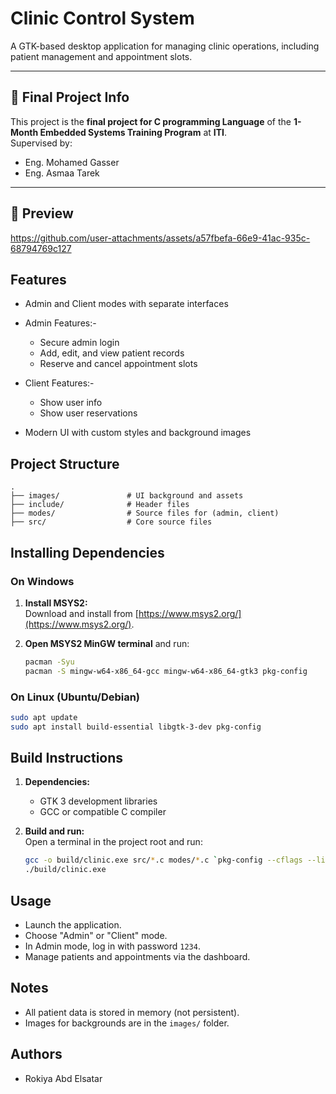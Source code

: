 # Clinic Control System

A GTK-based desktop application for managing clinic operations, including patient management and appointment slots.

---

## 🔹 Final Project Info

This project is the **final project for C programming Language** of the **1-Month Embedded Systems Training Program** at **ITI**.  
Supervised by:
- Eng. Mohamed Gasser  
- Eng. Asmaa Tarek

---

## 🎥 Preview


https://github.com/user-attachments/assets/a57fbefa-66e9-41ac-935c-68794769c127




## Features

- Admin and Client modes with separate interfaces
- Admin Features:-
  - Secure admin login
  - Add, edit, and view patient records
  - Reserve and cancel appointment slots
- Client Features:-
  - Show user info
  - Show user reservations

- Modern UI with custom styles and background images

## Project Structure

```
.
├── images/               # UI background and assets
├── include/              # Header files
├── modes/                # Source files for (admin, client)
├── src/                  # Core source files
```

## Installing Dependencies

### On Windows

1. **Install MSYS2:**  
   Download and install from [https://www.msys2.org/](https://www.msys2.org/).

2. **Open MSYS2 MinGW terminal** and run:
   ```sh
   pacman -Syu
   pacman -S mingw-w64-x86_64-gcc mingw-w64-x86_64-gtk3 pkg-config
   ```

### On Linux (Ubuntu/Debian)

```sh
sudo apt update
sudo apt install build-essential libgtk-3-dev pkg-config
```

## Build Instructions

1. **Dependencies:**  
   - GTK 3 development libraries  
   - GCC or compatible C compiler

2. **Build and run:**  
   Open a terminal in the project root and run:
   ```sh
   gcc -o build/clinic.exe src/*.c modes/*.c `pkg-config --cflags --libs gtk+-3.0`
   ./build/clinic.exe
   ```

## Usage

- Launch the application.
- Choose "Admin" or "Client" mode.
- In Admin mode, log in with password `1234`.
- Manage patients and appointments via the dashboard.

## Notes

- All patient data is stored in memory (not persistent).
- Images for backgrounds are in the `images/` folder.

## Authors

- Rokiya Abd Elsatar
